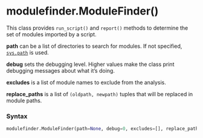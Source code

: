 # modulefinder.ModuleFinder()

This class provides `run_script()` and `report()` methods to determine the set of modules imported by a script.

**path** can be a list of directories to search for modules. If not specified, [`sys.path`](/modules/sys/path.md) is used.

**debug** sets the debugging level. Higher values make the class print debugging messages about what it’s doing.

**excludes** is a list of module names to exclude from the analysis.

**replace_paths** is a list of `(oldpath, newpath)` tuples that will be replaced in module paths.

### Syntax

```python
modulefinder.ModuleFinder(path=None, debug=0, excludes=[], replace_paths=[])
```